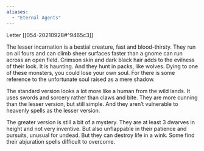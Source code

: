 ```yaml
---
aliases:
  - "Eternal Agents"
---
```


Letter [[054-20210928#^9465c3]]


The lesser incarnation is a bestial creature, fast and blood-thirsty. They run on all fours and can climb sheer surfaces faster than a gnome can run across an open field. Crimson skin and dark black hair adds to the evilness of their look. It is haunting. And they hunt in packs, like wolves. Dying to one of these monsters, you could lose your own soul. For there is some reference to the unfortunate soul raised as a mere shadow. 

The standard version looks a lot more like a human from the wild lands. It uses swords and sorcery rather than claws and bite. They are more cunning than the lesser version, but still simple. And they aren’t vulnerable to heavenly spells as the lesser version. 

The greater version is still a bit of a mystery. They are at least 3 dwarves in height and not very inventive. But also unflappable in their patience and pursuits, unusual for undead. But they can destroy life in a wink. Some find their abjuration spells difficult to overcome.
